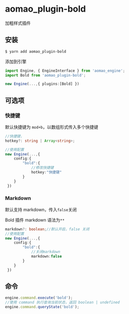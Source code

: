 # aomao_plugin-bold

加粗样式插件

## 安装

```bash
$ yarn add aomao_plugin-bold
```

添加到引擎

```ts
import Engine, { EngineInterface } from 'aomao_engine';
import Bold from 'aomao_plugin-bold';

new Engine(...,{ plugins:[Bold] })
```

## 可选项

### 快捷键

默认快捷键为 `mod+b`，以数组形式传入多个快捷键

```ts
//快捷键，
hotkey?: string | Array<string>;

//使用配置
new Engine(...,{
    config:{
        "bold":{
            //修改快捷键
            hotkey:"快捷键"
        }
    }
 })
```

### Markdown

默认支持 markdown，传入`false`关闭

Bold 插件 markdown 语法为`**`

```ts
markdown?: boolean;//默认开启，false 关闭
//使用配置
new Engine(...,{
    config:{
        "bold":{
            //关闭markdown
            markdown:false
        }
    }
 })
```

## 命令

```ts
engine.command.execute('bold');
//使用 command 执行查询当前状态，返回 boolean | undefined
engine.command.queryState('bold');
```
